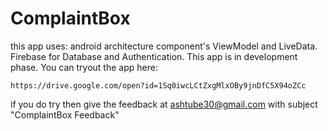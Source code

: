# ComplaintBox
this app uses: android architecture component's ViewModel and LiveData. Firebase for Database and Authentication.
This app is in development phase.
You can tryout the app here:
    
    https://drive.google.com/open?id=1Sq0iwcLCtZxgMlxOBy9jnDfC5X94oZCc
    
if you do try then give the feedback at ashtube30@gmail.com with subject "ComplaintBox Feedback"
  
